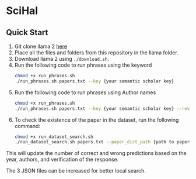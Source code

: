# SciHal
## Quick Start
1. Git clone llama 2 [here](https://github.com/facebookresearch/llama.git)
2. Place all the files and folders from this repository in the llama folder.
3. Download llama 2 using `./download.sh`.
4. Run the following code to run phrases using the keyword
   ```bash
   chmod +x run_phrases.sh
   ./run_phrases.sh papers.txt --key {your semantic scholar key}
   ```
5. Run the following code to run phrases using Author names
   ```bash
   chmod +x run_phrases.sh
   ./run_phrases.sh papers.txt --key {your semantic scholar key} --rev_author_dict_path {path to reverse author directory}
   ```
6. To check the existence of the paper in the dataset, run the following command:
   ```bash
   chmod +x run_dataset_search.sh
   ./run_dataset_search.sh papers.txt --paper_dict_path {path to paper directory}
   ```
This will update the number of correct and wrong predictions based on the year, authors, and verification of the response. 

The 3 JSON files can be increased for better local search.
